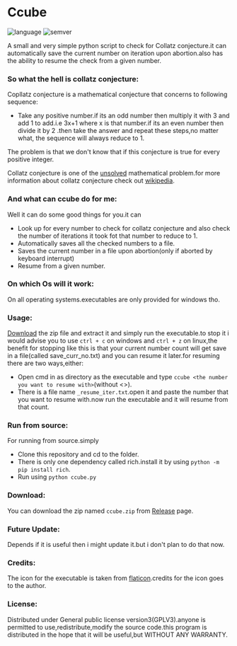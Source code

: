 # Ccube

![language](https://badgen.net/badge/Language/Python/cyan)
![semver](https://badgen.net/badge/Semantic-Version/0.1.1/purple)

A small and very simple python script to check for Collatz conjecture.it can automatically save the current number on iteration upon abortion.also has the ability to resume the check from a given number.

### So what the hell is collatz conjecture:
Copllatz conjecture is a mathematical conjecture that concerns to following sequence:
- Take any positive number.if its an odd number then multiply it with 3 and add 1 to add.i.e 3x+1 where x is that number.if its an even number then divide it by 2 .then take the answer and repeat these steps,no matter what, the sequence will always reduce to 1.

The problem is that we don't know that if this conjecture is true for every positive integer.

Collatz conjecture is one of the [unsolved](https://en.wikipedia.org/wiki/List_of_unsolved_problems_in_mathematics) mathematical problem.for more information about collatz conjecture check out [wikipedia](https://en.wikipedia.org/wiki/Collatz_conjecture).

### And what can ccube do for me:
Well it can do some good things for you.it can
- Look up for every number to check for collatz conjecture and also check the number of iterations it took fot that number to reduce to 1.
- Automatically saves all the checked numbers to a file.
- Saves the current number in a file upon abortion(only if aborted by keyboard interrupt)
- Resume from a given number.


### On which Os will it work:
On all operating systems.executables are only provided for windows tho.

### Usage:
[Download](https://github.com/Justaus3r/Ccube/releases/download/v0.1.0/ccube.zip) the zip file and extract it and simply run the executable.to stop it i would advise you to use ```ctrl + c``` on windows and ```ctrl + z``` on linux,the benefit for stopping like this is that your current number count will get save in a file(called save_curr_no.txt) and you can resume it later.for resuming there are two ways,either:
- Open cmd in as directory as the executable and  type ```ccube <the number you want to resume with>```(without <>).
- There is a file name ```_resume_iter.txt```.open it and paste the number that you want to resume with.now run the executable and it will resume from that count.

### Run from source:
For running from source.simply 
- Clone this repository and cd to the folder.
- There is only one dependency called rich.install it by using ```python -m pip install rich```.
- Run using ```python ccube.py```

### Download:
You can download the zip named ```ccube.zip``` from [Release](https://github.com/Justaus3r/Ccube/releases/tag/v0.1.0) page.

### Future Update:
Depends if it is useful then i might update it.but i don't plan to do that now.

### Credits:
The icon for the executable is taken from [flaticon](https://www.flaticon.com/free-icon/function_1774103).credits for the icon goes to the author.

### License:
Distributed under General public license version3(GPLV3).anyone is permitted to use,redistribute,modify the source code.this program is distributed in the hope that it will be useful,but WITHOUT ANY WARRANTY.

